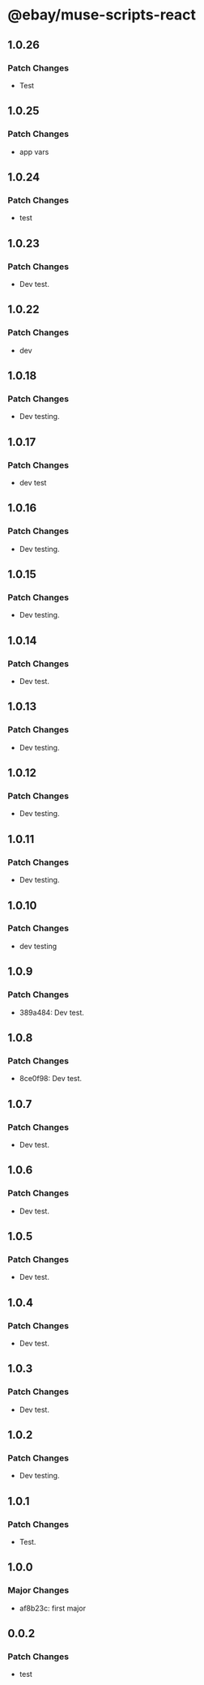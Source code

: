 # @ebay/muse-scripts-react

## 1.0.26

### Patch Changes

- Test

## 1.0.25

### Patch Changes

- app vars

## 1.0.24

### Patch Changes

- test

## 1.0.23

### Patch Changes

- Dev test.

## 1.0.22

### Patch Changes

- dev

## 1.0.18

### Patch Changes

- Dev testing.

## 1.0.17

### Patch Changes

- dev test

## 1.0.16

### Patch Changes

- Dev testing.

## 1.0.15

### Patch Changes

- Dev testing.

## 1.0.14

### Patch Changes

- Dev test.

## 1.0.13

### Patch Changes

- Dev testing.

## 1.0.12

### Patch Changes

- Dev testing.

## 1.0.11

### Patch Changes

- Dev testing.

## 1.0.10

### Patch Changes

- dev testing

## 1.0.9

### Patch Changes

- 389a484: Dev test.

## 1.0.8

### Patch Changes

- 8ce0f98: Dev test.

## 1.0.7

### Patch Changes

- Dev test.

## 1.0.6

### Patch Changes

- Dev test.

## 1.0.5

### Patch Changes

- Dev test.

## 1.0.4

### Patch Changes

- Dev test.

## 1.0.3

### Patch Changes

- Dev test.

## 1.0.2

### Patch Changes

- Dev testing.

## 1.0.1

### Patch Changes

- Test.

## 1.0.0

### Major Changes

- af8b23c: first major

## 0.0.2

### Patch Changes

- test

